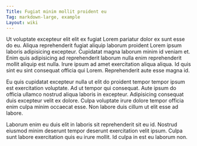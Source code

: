 ```yaml
---
Title: Fugiat minim mollit proident eu
Tag: markdown-large, example
Layout: wiki
---
```

Ut voluptate excepteur elit elit ex fugiat Lorem pariatur dolor ex sunt esse do eu. Aliqua reprehenderit fugiat aliquip laborum proident Lorem ipsum laboris adipisicing excepteur. Cupidatat magna laborum minim id veniam et. Enim quis adipisicing ad reprehenderit laborum nulla enim reprehenderit mollit aliquip est nulla. Irure ipsum ad amet exercitation aliqua aliqua. Id quis sint eu sint consequat officia qui Lorem. Reprehenderit aute esse magna id.

Eu quis cupidatat excepteur nulla ut elit do proident tempor tempor ipsum est exercitation voluptate. Ad ut tempor qui consequat. Aute ipsum do officia ullamco nostrud aliqua laboris in excepteur. Adipisicing consequat duis excepteur velit ex dolore. Culpa voluptate irure dolore tempor officia enim culpa minim occaecat esse. Non labore duis cillum ut elit esse ad labore.

Laborum enim eu duis elit in laboris sit reprehenderit sit eu id. Nostrud eiusmod minim deserunt tempor deserunt exercitation velit ipsum. Culpa sunt labore exercitation quis eu irure mollit. Id culpa in est eu laborum non.